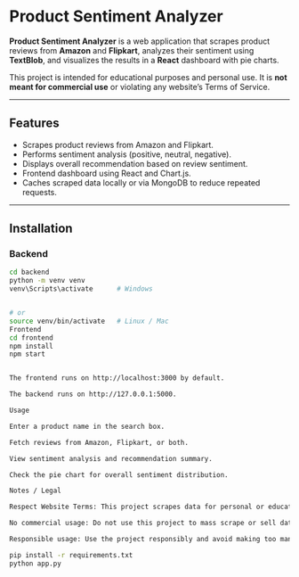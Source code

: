 # Product Sentiment Analyzer

**Product Sentiment Analyzer** is a web application that scrapes product reviews from **Amazon** and **Flipkart**, analyzes their sentiment using **TextBlob**, and visualizes the results in a **React** dashboard with pie charts.  

This project is intended for educational purposes and personal use. It is **not meant for commercial use** or violating any website’s Terms of Service.

---

## Features

- Scrapes product reviews from Amazon and Flipkart.
- Performs sentiment analysis (positive, neutral, negative).
- Displays overall recommendation based on review sentiment.
- Frontend dashboard using React and Chart.js.
- Caches scraped data locally or via MongoDB to reduce repeated requests.

---

## Installation

### Backend

```bash
cd backend
python -m venv venv
venv\Scripts\activate      # Windows


# or
source venv/bin/activate   # Linux / Mac
Frontend
cd frontend
npm install
npm start


The frontend runs on http://localhost:3000 by default.

The backend runs on http://127.0.0.1:5000.

Usage

Enter a product name in the search box.

Fetch reviews from Amazon, Flipkart, or both.

View sentiment analysis and recommendation summary.

Check the pie chart for overall sentiment distribution.

Notes / Legal

Respect Website Terms: This project scrapes data for personal or educational use only. Users must comply with the Terms of Service of Amazon and Flipkart.

No commercial usage: Do not use this project to mass scrape or sell data.

Responsible usage: Use the project responsibly and avoid making too many automated requests.

pip install -r requirements.txt
python app.py
